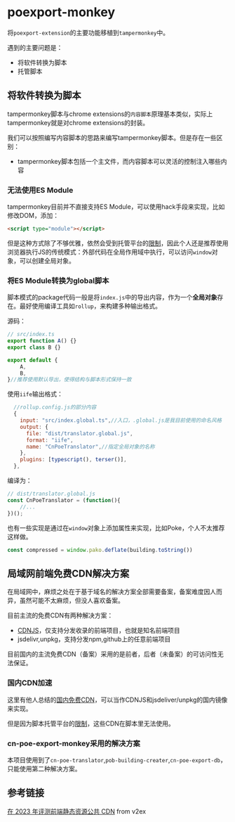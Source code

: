 # poexport-monkey

将`poexport-extension`的主要功能移植到`tampermonkey`中。

遇到的主要问题是：

- 将软件转换为脚本
- 托管脚本

## 将软件转换为脚本

tampermonkey脚本与chrome extensions的`内容脚本`原理基本类似，实际上tampermonkey就是对chrome extensions的封装。

我们可以按照编写内容脚本的思路来编写tampermonkey脚本。但是存在一些区别：

- tampermonkey脚本包括一个主文件，而内容脚本可以灵活的控制注入哪些内容

### 无法使用ES Module

tampermonkey目前并不直接支持ES Module，可以使用hack手段来实现，比如修改DOM，添加：

```html
<script type="module"></script>
```

但是这种方式除了不够优雅，依然会受到托管平台的[限制](https://greasyfork.org/en/help/external-scripts)，因此个人还是推荐使用浏览器执行JS的传统模式：外部代码在全局作用域中执行，可以访问`window`对象，可以创建全局对象。

### 将ES Module转换为global脚本

脚本模式的package代码一般是将`index.js`中的导出内容，作为一个**全局对象**存在。最好使用编译工具如`rollup`，来构建多种输出格式。

源码：

```ts
// src/index.ts
export function A() {}
export class B {}

export default {
    A,
    B,
}//推荐使用默认导出，使得结构与脚本形式保持一致
```

使用`iife`输出格式：

```js
  //rollup.config.js的部分内容
  {
    input: "src/index.global.ts",//入口，.global.js是我目前使用的命名风格
    output: {
      file: "dist/translator.global.js",
      format: "iife",
      name: "CnPoeTranslator",//指定全局对象的名称
    },
    plugins: [typescript(), terser()],
  },
```

编译为：

```js
// dist/translator.global.js
const CnPoeTranslator = (function(){
    //...
})();
```

也有一些实现是通过在`window`对象上添加属性来实现，比如Poke，个人不太推荐这样做。

```js
const compressed = window.pako.deflate(building.toString())
```

## 局域网前端免费CDN解决方案

在局域网中，麻烦之处在于基于域名的解决方案全部需要备案，备案难度因人而异，虽然可能不太麻烦，但没人喜欢备案。

目前主流的免费CDN有两种解决方案：

- [CDNJS](https://cdnjs.com/)，仅支持分发收录的前端项目，也就是知名前端项目
- jsdelivr,unpkg，支持分发npm,github上的任意前端项目

目前国内的主流免费CDN（备案）采用的是前者，后者（未备案）的可访问性无法保证。
### 国内CDN加速

这里有他人总结的[国内免费CDN](https://www.cnblogs.com/LiangSenCheng/p/17325563.html)，可以当作CDNJS和jsdeliver/unpkg的国内镜像来实现。

但是因为脚本托管平台的[限制](https://greasyfork.org/en/help/external-scripts)，这些CDN在脚本里无法使用。
### cn-poe-export-monkey采用的解决方案

本项目使用到了`cn-poe-translator`,`pob-building-creater`,`cn-poe-export-db`，只能使用第二种解决方案。
## 参考链接

[在 2023 年评测前端静态资源公共 CDN](https://www.v2ex.com/t/947849) from v2ex